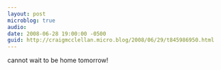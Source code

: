 ```yaml
---
layout: post
microblog: true
audio: 
date: 2008-06-28 19:00:00 -0500
guid: http://craigmcclellan.micro.blog/2008/06/29/t845986950.html
---
```

cannot wait to be home tomorrow!
